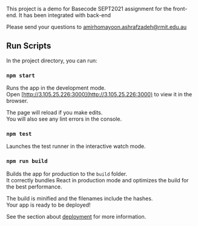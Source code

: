 This project is a demo for Basecode SEPT2021 assignment for the front-end. It has been integrated with back-end

Please send your questions to amirhomayoon.ashrafzadeh@rmit.edu.au

## Run Scripts

In the project directory, you can run:

### `npm start`

Runs the app in the development mode.<br />
Open [http://3.105.25.226:3000](http://3.105.25.226:3000) to view it in the browser.

The page will reload if you make edits.<br />
You will also see any lint errors in the console.

### `npm test`

Launches the test runner in the interactive watch mode.<br />

### `npm run build`

Builds the app for production to the `build` folder.<br />
It correctly bundles React in production mode and optimizes the build for the best performance.

The build is minified and the filenames include the hashes.<br />
Your app is ready to be deployed!

See the section about [deployment](https://facebook.github.io/create-react-app/docs/deployment) for more information.
